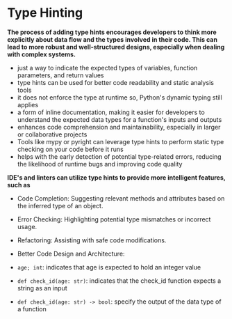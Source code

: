 # Type Hinting 
**The process of adding type hints encourages developers to think more explicitly about data flow and the types involved in their code. This can lead to more robust and well-structured designs, especially when dealing with complex systems.**
- just a way to indicate the expected types of variables, function parameters, and return values
- type hints can be used for better code readability and static analysis tools
- it does not enforce the type at runtime so, Python's dynamic typing still applies
- a form of inline documentation, making it easier for developers to understand the expected data types for a function's inputs and outputs
- enhances code comprehension and maintainability, especially in larger or collaborative projects
- Tools like mypy or pyright can leverage type hints to perform static type checking on your code before it runs
- helps with the early detection of potential type-related errors, reducing the likelihood of runtime bugs and improving code quality

**IDE's and linters can utilize type hints to provide more intelligent features, such as**
- Code Completion: Suggesting relevant methods and attributes based on the inferred type of an object.
- Error Checking: Highlighting potential type mismatches or incorrect usage.
- Refactoring: Assisting with safe code modifications.
- Better Code Design and Architecture:


- `age; int`: indicates that age is expected to hold an integer value
- `def check_id(age: str)`: indicates that the check_id function expects a string as an input
- `def check_id(age: str) -> bool`: specify the output of the data type of a function